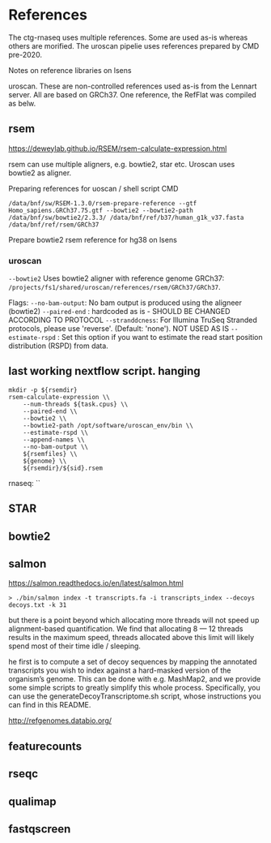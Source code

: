 # References
The ctg-rnaseq uses multiple references. Some are used as-is whereas others are morified. The uroscan pipelie uses references prepared by CMD pre-2020.

Notes on reference libraries on lsens

uroscan. These are non-controlled references used as-is from the Lennart server. All are based on GRCh37. One reference, the RefFlat was compiled as belw.   


## rsem
https://deweylab.github.io/RSEM/rsem-calculate-expression.html

rsem can use multiple aligners, e.g. bowtie2, star etc. Uroscan uses bowtie2 as aligner.

Preparing references for uoscan / shell script CMD

```
/data/bnf/sw/RSEM-1.3.0/rsem-prepare-reference --gtf Homo_sapiens.GRCh37.75.gtf --bowtie2 --bowtie2-path /data/bnf/sw/bowtie2/2.3.3/ /data/bnf/ref/b37/human_g1k_v37.fasta  /data/bnf/ref/rsem/GRCh37
```

Prepare bowtie2 rsem reference for hg38 on lsens





### uroscan
`--bowtie2` Uses bowtie2 aligner with reference genome GRCh37: `/projects/fs1/shared/uroscan/references/rsem/GRCh37/GRCh37`.

Flags:
`--no-bam-output`: No bam output is produced using the aligneer (bowtie2)
`--paired-end` : hardcoded as is - SHOULD BE CHANGED ACCORDING TO PROTOCOL
`--stranddcness`: For Illumina TruSeq Stranded protocols, please use 'reverse'. (Default: 'none'). NOT USED AS IS
`--estimate-rspd` : Set this option if you want to estimate the read start position distribution (RSPD) from data.

## last working nextflow script. hanging
```
mkdir -p ${rsemdir}
rsem-calculate-expression \\
    --num-threads ${task.cpus} \\
    --paired-end \\
    --bowtie2 \\
    --bowtie2-path /opt/software/uroscan_env/bin \\
    --estimate-rspd \\
    --append-names \\
    --no-bam-output \\
    ${rsemfiles} \\
    ${genome} \\
    ${rsemdir}/${sid}.rsem
```

rnaseq:  ``



## STAR


## bowtie2



## salmon
https://salmon.readthedocs.io/en/latest/salmon.html

`> ./bin/salmon index -t transcripts.fa -i transcripts_index --decoys decoys.txt -k 31`


but there is a point beyond which allocating more threads will not speed up alignment-based quantification. We find that allocating 8 — 12 threads results in the maximum speed, threads allocated above this limit will likely spend most of their time idle / sleeping.


he first is to compute a set of decoy sequences by mapping the annotated transcripts you wish to index against a hard-masked version of the organism’s genome. This can be done with e.g. MashMap2, and we provide some simple scripts to greatly simplify this whole process. Specifically, you can use the generateDecoyTranscriptome.sh script, whose instructions you can find in this README.

http://refgenomes.databio.org/



## featurecounts


## rseqc



## qualimap


## fastqscreen
